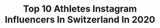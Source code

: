 ---
title: Top 10 Athletes Instagram Influencers In Switzerland In 2020
description: >-
  Find top athletes Instagram influencers in Switzerland in 2020. Most popular hashtags: #switzerland #fit #justdoit #workout.
platform: Instagram
profiles:
  - username: "notanotherbasicbitch__"
    fullname: >-
      FRANZISKA MEULI
    location: "Switzerland"
    followers: 22553
    engagement: 808
    commentsToLikes: 0.057972
    id: ck0vyq7oo59440i19c6n7vt8y
    verified: false
    hashtags: "#teethbleaching, #berlin, #foreheadkisses, #beautyadressesoftheday"
  - username: "liawaelti"
    fullname: >-
      Lia Wälti
    location: "Switzerland"
    followers: 45177
    engagement: 1181
    commentsToLikes: 0.009546
    id: ck6turqhwi0z00j71dlft84fz
    verified: true
    hashtags: "#eachforequal"
  - username: "ajletta"
    fullname: >-
      Ajla Del Ponte
    location: "Switzerland"
    followers: 10078
    engagement: 1526
    commentsToLikes: 0.013827
    id: ck6tu0dp3dlc70j71nxamwmbp
    verified: false
    hashtags: "#missionhouseoftherisingsun, #veryusefulhastags, #eastistheway, #norushchallenge"
  - username: "julian_pagel_sw"
    fullname: >-
      Julian Pagel
    location: "Switzerland"
    followers: 6026
    engagement: 1468
    commentsToLikes: 0.043118
    id: ck5zq94lbu62w0i144159kd5h
    verified: false
    hashtags: "#baristiworkout, #mundocalist, #planche, #workout"
  - username: "pamthorburn"
    fullname: >-
      Pam Thorburn
    location: "Switzerland"
    followers: 6284
    engagement: 727
    commentsToLikes: 0.041946
    id: ck5hf6be5w02h0i11fqlrgth2
    verified: false
    hashtags: "#korew, #learningtofly, #ink, #iamasweatybetty"
  - username: "_lucas20alves"
    fullname: >-
      Lucas Alves
    location: "Switzerland"
    followers: 74859
    engagement: 285
    commentsToLikes: 0.018437
    id: ck6tsij5i4yf40j716imkj4f2
    verified: true
    hashtags: "#100, #hometeam, #predator, #cratedwithadidas"
  - username: "selina_buechel"
    fullname: >-
      Selina Büchel
    location: "Switzerland"
    followers: 8470
    engagement: 1237
    commentsToLikes: 0.003279
    id: ck5hea0l7ru7u0i11rtd1yw8l
    verified: false
    hashtags: "#montegordo, #goodcompany, #paradise, #lovethisgame"
  - username: "joanaheidrich"
    fullname: >-
      Joana Heidrich
    location: "Switzerland"
    followers: 29371
    engagement: 468
    commentsToLikes: 0.007545
    id: ck0twpnrhgbl80i19rkhyeq74
    verified: true
    hashtags: "#feeltlikeaprincess, #fight, #nonstop, #workhard"
  - username: "jonnekoski"
    fullname: >-
      Jonne Koski
    location: "Switzerland"
    followers: 60707
    engagement: 303
    commentsToLikes: 0.007707
    id: ck5hd308el8tg0i11sceleqfb
    verified: true
    hashtags: "#backtowork, #gotime, #canyoudoit, #livingroomcup"
  - username: "paulianef"
    fullname: >-
      Pauliane
    location: "Switzerland"
    followers: 391103
    engagement: 561
    commentsToLikes: 0.006799
    id: ck0vxecpsyhdz0i19gme5yccf
    verified: false
    hashtags: "#moto, #body, #paulianef, #world"
---